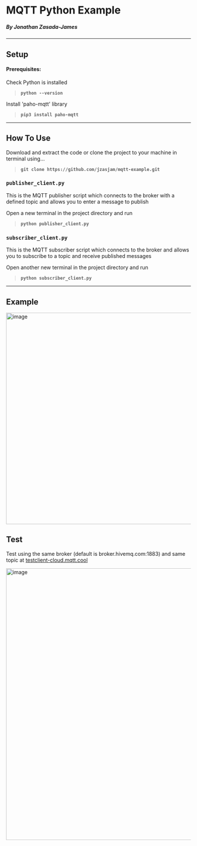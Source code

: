 # MQTT Python Example

##### By Jonathan Zasada-James 

------------------------------
## Setup

#### Prerequisites:  
Check Python is installed
> **`python --version`**

Install 'paho-mqtt' library
> **`pip3 install paho-mqtt`** 

-----------
## How To Use

Download and extract the code or clone the project to your machine in terminal using...
> **`git clone https://github.com/jzasjam/mqtt-example.git`**

### **`publisher_client.py`** 
This is the MQTT publisher script which connects to the broker with a defined topic and allows you to enter a message to publish

Open a new terminal in the project directory and run
> **`python publisher_client.py`**

### **`subscriber_client.py`** 
This is the MQTT subscriber script which connects to the broker and allows you to subscribe to a topic and receive published messages

Open another new terminal in the project directory and run
> **`python subscriber_client.py`**

-------------------------------
## Example

<img width="1848" height="576" alt="image" src="https://github.com/user-attachments/assets/1afa6e10-3dfc-4c2c-b137-54e522e027b3" />

## Test

Test using the same broker (default is broker.hivemq.com:1883) and same topic at [testclient-cloud.mqtt.cool](https://testclient-cloud.mqtt.cool)

<img width="1251" height="740" alt="image" src="https://github.com/user-attachments/assets/725cae2c-91f4-4962-b42a-9427a59b755c" />
